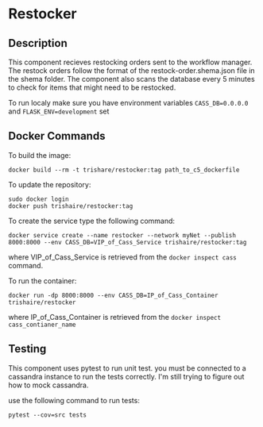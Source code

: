 # Restocker

## Description

This component recieves restocking orders sent to the workflow manager. The restock orders follow the format of the restock-order.shema.json file in the shema folder. The component also scans the database every 5 minutes to check for items that might need to be restocked.

To run localy make sure you have environment variables `CASS_DB=0.0.0.0` and `FLASK_ENV=development` set

## Docker Commands

To build the image:

```
docker build --rm -t trishare/restocker:tag path_to_c5_dockerfile
```
To update the repository:
```
sudo docker login
docker push trishaire/restocker:tag
```
To create the service type the following command:
```
docker service create --name restocker --network myNet --publish 8000:8000 --env CASS_DB=VIP_of_Cass_Service trishaire/restocker:tag
```
where VIP_of_Cass_Service is retrieved from the `docker inspect cass` command.

To run the container:
```
docker run -dp 8000:8000 --env CASS_DB=IP_of_Cass_Container trishaire/restocker 
```
where IP_of_Cass_Container is retrieved from the `docker inspect cass_contianer_name`

## Testing

This component uses pytest to run unit test. you must be connected to a cassandra instance to run the tests correctly. I'm still trying to figure out how to mock cassandra. 

use the following command to run tests:
```
pytest --cov=src tests
```
